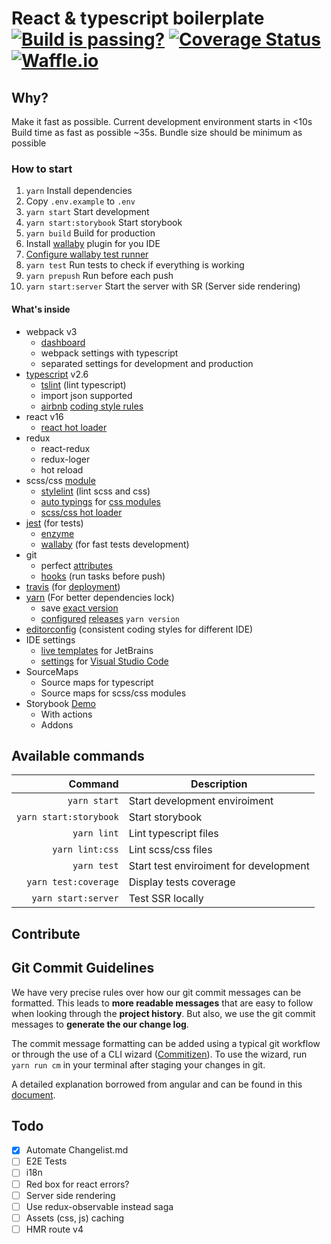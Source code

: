 # React & typescript boilerplate [![Build is passing?](https://travis-ci.org/nfq-eta/react-typescript.svg?branch=master)](https://travis-ci.org/nfq-eta/react-typescript) [![Coverage Status](https://coveralls.io/repos/github/nfq-eta/react-typescript/badge.svg)](https://coveralls.io/github/nfq-eta/react-typescript) [![Waffle.io](https://badge.waffle.io/nfq-eta/react-typescript.svg?columns=Backlog,In%20Progress,Done)](https://waffle.io/nfq-eta/react-typescript)

## Why?
Make it fast as possible. Current development environment starts in <10s
Build time as fast as possible ~35s.
Bundle size should be minimum as possible

### How to start
1. `yarn` Install dependencies
1. Copy `.env.example` to `.env`
1. `yarn start` Start development
1. `yarn start:storybook` Start storybook
1. `yarn build` Build for production
1. Install [wallaby](https://wallabyjs.com/download/) plugin for you IDE
1. [Configure wallaby test runner](https://wallabyjs.com/docs/intro/install.html)
1. `yarn test` Run tests to check if everything is working
1. `yarn prepush` Run before each push
1. `yarn start:server` Start the server with SR (Server side rendering)

#### What's inside
* webpack v3
    * [dashboard](https://github.com/FormidableLabs/webpack-dashboard)
    * webpack settings with typescript
    * separated settings for development and production
* [typescript](https://www.typescriptlang.org/) v2.6
    * [tslint](https://palantir.github.io/tslint/) (lint typescript)
    * import json supported
    * [airbnb](https://github.com/airbnb/javascript) [coding style rules](https://github.com/progre/tslint-config-airbnb)
* react v16
    * [react hot loader](https://github.com/gaearon/react-hot-loader)
* redux
    * react-redux
    * redux-loger
    * hot reload
* scss/css [module](https://github.com/css-modules/css-modules)
    * [stylelint](https://github.com/stylelint/stylelint) (lint scss and css)
    * [auto typings](https://github.com/Quramy/typed-css-modules) for [css modules](https://github.com/Jimdo/typings-for-css-modules-loader)
    * [scss/css hot loader](https://github.com/shepherdwind/css-hot-loader)
* [jest](https://facebook.github.io/jest/) (for tests)
    * [enzyme](http://airbnb.io/enzyme/)
    * [wallaby](https://wallabyjs.com/) (for fast tests development)
* git
    * perfect [attributes](https://github.com/nfq-eta/react-typescript/blob/87722dafa58006fa6bf672110ffc6d87fe5ae8a5/.gitattributes)
    * [hooks](https://www.npmjs.com/package/husky) (run tasks before push)
* [travis](https://travis-ci.org) (for [deployment](https://github.com/nfq-eta/react-typescript/blob/6312bdfdbb62130f8df8581c99407f89c20f590c/.travis.yml))
* [yarn](https://yarnpkg.com/) (For better dependencies lock)
    * save [exact version](https://github.com/nfq-eta/react-typescript/blob/6312bdfdbb62130f8df8581c99407f89c20f590c/.yarnrc#L1)
    * [configured](https://github.com/nfq-eta/react-typescript/blob/6312bdfdbb62130f8df8581c99407f89c20f590c/.yarnrc#L2-L3) [releases](https://yarnpkg.com/lang/en/docs/cli/version/) `yarn version`
* [editorconfig](http://editorconfig.org/) (consistent coding styles for different IDE)
* IDE settings
    * [live templates](https://github.com/nfq-eta/react-typescript/blob/41feb9fd606e4f024ff3724703141aa899d595d9/config/jetBrains/settings.jar) for JetBrains
    * [settings](https://github.com/nfq-eta/react-typescript/tree/master/.vscode) for [Visual Studio Code](https://code.visualstudio.com/Download)
* SourceMaps
    * Source maps for typescript
    * Source maps for scss/css modules
* Storybook [Demo](https://nfq-eta.github.io/react-typescript/docs)
    * With actions
    * Addons

## Available commands
|              Command  | Description                            |
|---------------------: |----------------------------------------|
| `yarn start`          | Start development enviroiment          |
| `yarn start:storybook`| Start storybook                        |
| `yarn lint`           | Lint typescript files                  |
| `yarn lint:css`       | Lint scss/css files                    |
| `yarn test`           | Start test enviroiment for development |
| `yarn test:coverage`  | Display tests coverage                 |
| `yarn start:server`   | Test SSR locally                       |

## Contribute
## <a name="commits"></a> Git Commit Guidelines

We have very precise rules over how our git commit messages can be formatted.  This leads to **more readable messages** that are easy to follow when looking through the **project history**.  But also,
we use the git commit messages to **generate the our change log**.

The commit message formatting can be added using a typical git workflow or through the use of a CLI
wizard ([Commitizen](https://github.com/commitizen/cz-cli)). To use the wizard, run `yarn run cm`
in your terminal after staging your changes in git.

A detailed explanation borrowed from angular and can be found in this [document][commit-message-format].

## Todo
* [x] Automate Changelist.md
* [ ] E2E Tests
* [ ] i18n
* [ ] Red box for react errors?
* [ ] Server side rendering
* [ ] Use redux-observable instead saga
* [ ] Assets (css, js) caching
* [ ] HMR route v4

[commit-message-format]: https://docs.google.com/document/d/1QrDFcIiPjSLDn3EL15IJygNPiHORgU1_OOAqWjiDU5Y/edit#
